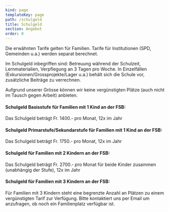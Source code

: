 ```yaml
---
kind: page
templateKey: page
path: /schulgeld
title: Schulgeld
section: Angebot
order: 0
---
```

Die erwähnten Tarife gelten für Familien. Tarife für Institutionen (SPD, Gemeinden u.a.) werden separat berechnet.

Im Schulgeld inbegriffen sind: Betreuung während der Schulzeit, Lernmaterialien, Verpflegung an 3 Tagen pro Woche. In Einzelfällen (Exkursionen/Grossprojekte/Lager u.a.) behält sich die Schule vor, zusätzliche Beiträge zu verrechnen.

Aufgrund unserer Grösse können wir keine vergünstigten Plätze (auch nicht im Tausch gegen Arbeit) anbieten.

#### **Schulgeld Basisstufe für Familien mit 1 Kind an der FSB:**

Das Schulgeld beträgt Fr. 1400.- pro Monat, 12x im Jahr

#### **Schulgeld Primarstufe/Sekundarstufe für Familien mit 1 Kind an der FSB:**

Das Schulgeld beträgt Fr. 1750.- pro Monat, 12x im Jahr

#### Schulgeld für Familien mit 2 Kindern an der FSB:

Das Schulgeld beträgt Fr. 2700.- pro Monat für beide Kinder zusammen (unabhängig der Stufe), 12x im Jahr

#### Schulgeld für Familien mit 3 Kindern an der FSB:

Für Familien mit 3 Kindern steht eine begrenzte Anzahl an Plätzen zu einem vergünstigten Tarif zur Verfügung. Bitte kontaktiert uns per Email um anzufragen, ob noch ein Familienplatz verfügbar ist.